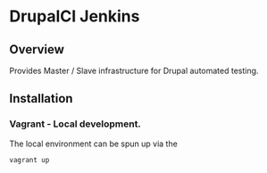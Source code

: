DrupalCI Jenkins
================

## Overview

Provides Master / Slave infrastructure for Drupal automated testing.

## Installation

### Vagrant - Local development.

The local environment can be spun up via the 

```
vagrant up
```

